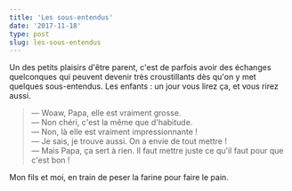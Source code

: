 ```yaml
---
title: 'Les sous-entendus'
date: '2017-11-18'
type: post
slug: les-sous-entendus
---
```


Un des petits plaisirs d'être parent, c'est de parfois avoir des échanges quelconques qui peuvent devenir très croustillants dès qu'on y met quelques sous-entendus. Les enfants : un jour vous lirez ça, et vous rirez aussi.

<!-- more -->

> — Woaw, Papa, elle est vraiment grosse.  
> — Non chéri, c'est la même que d'habitude.  
> — Non, là elle est vraiment impressionnante !  
> — Je sais, je trouve aussi. On a envie de tout mettre !  
> — Mais Papa, ça sert à rien. Il faut mettre juste ce qu'il faut pour que c'est bon !

Mon fils et moi, en train de peser la farine pour faire le pain.
